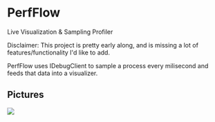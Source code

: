 # PerfFlow
Live Visualization & Sampling Profiler

Disclaimer: This project is pretty early along, and is missing a lot of features/functionality I'd like to add.

PerfFlow uses IDebugClient to sample a process every milisecond and feeds that data into a visualizer.


## Pictures
![](https://i.imgur.com/lGGsM1J.gif)
